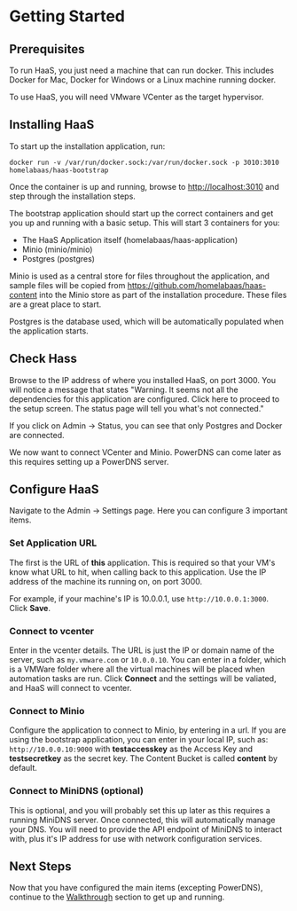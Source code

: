 # Getting Started

## Prerequisites

To run HaaS, you just need a machine that can run docker. This includes Docker for Mac, Docker for Windows or a Linux machine running docker.

To use HaaS, you will need VMware VCenter as the target hypervisor.

## Installing HaaS

To start up the installation application, run:

```text
docker run -v /var/run/docker.sock:/var/run/docker.sock -p 3010:3010 homelabaas/haas-bootstrap
```

Once the container is up and running, browse to <http://localhost:3010> and step through the installation steps.

The bootstrap application should start up the correct containers and get you up and running with a basic setup. This will start 3 containers for you:

* The HaaS Application itself (homelabaas/haas-application)
* Minio (minio/minio)
* Postgres (postgres)

Minio is used as a central store for files throughout the application, and sample files will be copied from <https://github.com/homelabaas/haas-content> into the Minio store as part of the installation procedure. These files are a great place to start.

Postgres is the database used, which will be automatically populated when the application starts.

## Check Hass

Browse to the IP address of where you installed HaaS, on port 3000. You will notice a message that states "Warning. It seems not all the dependencies for this application are configured. Click here to proceed to the setup screen. The status page will tell you what's not connected."

If you click on Admin -> Status, you can see that only Postgres and Docker are connected.

We now want to connect VCenter and Minio. PowerDNS can come later as this requires setting
up a PowerDNS server.

## Configure HaaS

Navigate to the Admin -> Settings page. Here you can configure 3 important items.

### Set Application URL

The first is the URL of __this__ application. This is required so that your VM's know what URL to hit, when calling back to this application. Use the IP address of the machine its running on, on port 3000.

For example, if your machine's IP is 10.0.0.1, use `http://10.0.0.1:3000`. Click __Save__.

### Connect to vcenter

Enter in the vcenter details. The URL is just the IP or domain name of the server, such as `my.vmware.com` or `10.0.0.10`. You can enter in a folder, which is a VMWare folder where all the virtual machines will be placed when automation tasks are run. Click __Connect__ and the settings will be valiated, and HaaS will connect to vcenter.

### Connect to Minio

Configure the application to connect to Minio, by entering in a url. If you are using the bootstrap application, you can enter in your local IP, such as: `http://10.0.0.10:9000` with __testaccesskey__ as the Access Key and __testsecretkey__ as the secret key. The Content Bucket is called __content__ by default.

### Connect to MiniDNS (optional)

This is optional, and you will probably set this up later as this requires a running MiniDNS server. Once connected, this will automatically manage your DNS. You will need to provide the API endpoint of MiniDNS to interact with, plus it's IP address for use with network configuration services.

## Next Steps

Now that you have configured the main items (excepting PowerDNS), continue to the [Walkthrough](walkthrough.md) section to get up and running.
